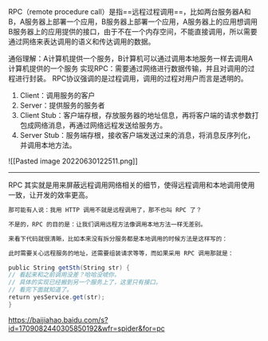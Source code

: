 RPC（remote procedure call）是指==远程过程调用==，比如两台服务器A和B，A服务器上部署一个应用，B服务器上部署一个应用，A服务器上的应用想调用B服务器上的应用提供的接口，由于不在一个内存空间，不能直接调用，所以需要通过网络来表达调用的语义和传达调用的数据。

通俗理解：A计算机提供一个服务，B计算机可以通过调用本地服务一样去调用A计算机提供的一个服务
实现RPC：需要通过网络进行数据传输，并且对调用的过程进行封装。
RPC协议强调的是过程调用，调用的过程对用户而言是透明的。


1. Client：调用服务的客户
2. Server：提供服务的服务者
3. Client Stub：客户端存根，存放服务器的地址信息，再将客户端的请求参数打包成网络消息，再通过网络远程发送给服务方。
4. Server Stub：服务端存根，接收客户端发送过来的消息，将消息反序列化，并调用本地方法。

![[Pasted image 20220630122511.png]]





--------------
RPC 其实就是用来屏蔽远程调用网络相关的细节，使得远程调用和本地调用使用一致，让开发的效率更高。

```java
那可能有人说：我用 HTTP 调用不就是远程调用了，那不也叫 RPC 了？

不是的，RPC 的目的是：让我们调用远程方法像调用本地方法一样无差别。

来看下代码就很清晰，比如本来没有拆分服务都是本地调用的时候方法是这样写的：

此时需要关心远程服务的地址，还需要组装请求等等，而如果采用 RPC 调用那就是：

public String getSth(String str) {  
// 看起来和之前调用没差？哈哈没唬你，  
// 具体的实现已经搬到另一个服务上了，这里只有接口。  
// 看完下面就知道了。  
return yesService.get(str);  
}
```

https://baijiahao.baidu.com/s?id=1709082440305850192&wfr=spider&for=pc